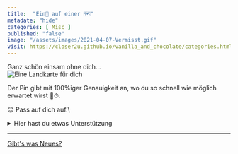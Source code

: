 ```yaml
--- 
title:  "Ein📍 auf einer 🗺"
metadate: "hide"
categories: [ Misc ]
published: "false"
image: "/assets/images/2021-04-07-Vermisst.gif"
visit: https://closer2u.github.io/vanilla_and_chocolate/categories.html#misc
---
```


Ganz schön einsam ohne dich...\
![Eine Landkarte für dich](https://s2.svgbox.net/illlustrations.svg?ic=map-location)

Der Pin gibt mit 100%iger Genauigkeit an, wo du so schnell wie möglich erwartet wirst 🧐⏱.

😌 Pass auf dich auf.\
<details><summary> Hier hast du etwas Unterstützung </summary>
 <p align="center"> <img src="https://cdn.statically.io/gh/Closer2U/vanilla_and_chocolate/master/assets/images/mighty-force.svg" width="100px" height="100px" > </p>
</details>

***

[Gibt's was Neues?](https://github.com/Closer2U)